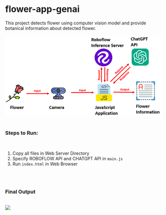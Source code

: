 # flower-app-genai
This project detects flower using computer vision model and provide botanical information about detected flower. <br><br>
<img src="working_of_system.png" width="800px"><br><br>

<h3>Steps to Run:</h3><br>
<ol>
  <li>Copy all files in Web Server Directory</li>
  <li>Specify ROBOFLOW API and CHATGPT API in <code>main.js</code></li>
  <li>Run <code>index.html</code> in Web Browser</li>
</ol>
<br><br>
<h3>Final Output</h3>
<br>
<img src="Final Output.gif" width="800px"><br>
